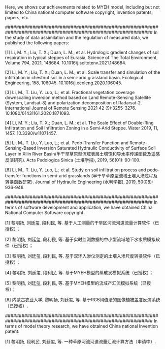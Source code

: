 Here, we shows our achievements related to MYEH model, including but not limited to China national computer software copyright, invention patents, papers, etc.

##############################################################################################################
In the study of data assimilation and the regulation of measured data, we published the following papers:

[1] Li, M. Y.; Liu, T. X.; Duan, L. M.; et al. Hydrologic gradient changes of soil respiration in typical steppes of Eurasia, Science of The Total Environment, Volume 794, 2021, 148684. 10.1016/j.scitotenv.2021.148684.

[2] Li, M. Y.; Liu, T. X.; Duan, L. M.; et al. Scale transfer and simulation of the infiltration in chestnut soil in a semi-arid grassland basin. Ecological Engineering, 158, 106045. 10.1016/j.ecoleng.2020.106045.

[3] Li, M., T. Liu, Y. Luo, L.; et al. Fractional vegetation coverage downscaling inversion method based on Land Remote-Sensing Satellite (System, Landsat-8) and polarization decomposition of Radarsat-2. International Journal of Remote Sensing 2021 42 (9):3255-3276. 10.1080/01431161.2020.1871093.

[4] Li, M. Y.; Liu, T. X.; Duan, L. M.; et al. The Scale Effect of Double-Ring Infiltration and Soil Infiltration Zoning in a Semi-Arid Steppe. Water 2019, 11, 1457. 10.3390/w11071457.

[5] Li, M., T. Liu, Y. Luo, L.; et al. Pedo-Transfer Function and Remote-Sensing-Based Inversion Saturated Hydraulic Conductivity of Surface Soil Layer in Xilin River Basin(半干旱草原型流域表层土壤饱和导水率传递函数及遥感反演研究). Acta Pedologica Sinica (土壤学报), 2019, 56(01): 90-100.

[6] Li, M., T. Liu, Y. Luo, L.; et al. Study on soil infiltration process and pedo-transfer functions in semi-arid grasslands (半干旱草原型流域土壤入渗过程及转换函数研究). Journal of Hydraulic Engineering (水利学报), 2019, 50(08): 936-946.

##############################################################################################################
In terms of software development and application, we have obtained China National Computer Software copyright:

[1] 黎明扬, 刘廷玺, 段利民, 等. 基于人工测量的干旱区河流河道流量计算软件（已授权）；

[2] 黎明扬, 刘廷玺, 段利民, 等. 基于实时监测数据的中小型流域地下水水质模拟软件（已授权）；

[3] 黎明扬, 刘廷玺, 段利民, 等. 基于双环入渗仪测定的土壤入渗尺度转换软件（已授权）；

[4] 黎明扬, 刘廷玺, 段利民, 等. 基于MYEH模型的蒸散发模拟系统（已授权）；

[5] 黎明扬, 刘廷玺, 段利民, 等. 基于MYEH模型的流域产汇流模拟系统（已授权）；

[6] 内蒙古农业大学, 黎明扬, 刘廷玺, 等. 基于RGB阈值法的图像植被盖度反演系统（已授权）.

##############################################################################################################
In terms of model theory research, we have obtained China national Invention patent:

[1] 黎明扬, 段利民, 刘廷玺, 等. 一种草原河流河道流量汇流计算方法（申请中）.
